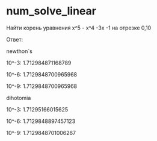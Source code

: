 # num_solve_linear
Найти корень уравнения x^5 - x^4 -3x -1 на отрезке 0,10 

Ответ:

newthon`s

10^-3:  1.712984871168789

10^-6:  1.7129848700965968

10^-9:  1.7129848700965968

dihotomia

10^-3:  1.71295166015625

10^-6:  1.7129848897457123

10^-9:  1.7129848701006267

